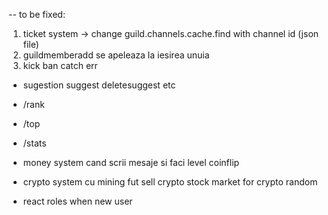 -- to be fixed:
1. ticket system -> change guild.channels.cache.find with channel id (json file)
2. guildmemberadd se apeleaza la iesirea unuia
3. kick ban catch err

* sugestion
    suggest
    deletesuggest 
    etc

* /rank 
* /top
* /stats

* money system cand scrii mesaje si faci level
    coinflip

* crypto system cu mining fut
    sell crypto 
    stock market for crypto random
    
* react roles when new user